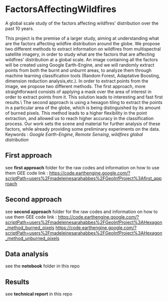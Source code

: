 # FactorsAffectingWildfires
A global scale study of the factors affecting wildfires' distribution over the past 10 years.

This project is the premise of a larger study, aiming at understanding what are the factors affecting wildfire distribution around the globe.
We propose two different methods to extract information on wildfires from multispectral satellite imagery, in order to study what are the factors that are affecting wildfires' distribution at a global scale. An image containing all the factors will be created using Google Earth-Engine, and we will randomly extract points from both the burnt and unburnt areas, to analyze them through machine learning classification tools (Random Forest, Adaptative Boosting, dimension reduction analysis,etc.).
In order to extract points from the image, we propose two different methods. The first approach, more straightforward consists of applying a mask over the area of interest in order to extract points from it. This solution leads to interesting and fast first results.\\ The second approach is using a hexagon tiling to extract the points in a particular area of the globe, which is being distinguished by its amount of burned pixels. This method leads to a higher flexibility in the point extraction, and allowed us to reach higher accuracy in the classification process.
Our work sets the scene and material for further analysis of these factors, while already providing some preliminary experiments on the data.
Keywords : *Google Earth-Engine*, *Remote Sensing*, *wildfires global distribution*

## First approach 
see **first approach**  folder for the raw codes and information on how to use them
GEE code link : 
https://code.earthengine.google.com/?scriptPath=users%2Fmadeleinesarahabbes%2FGeoInfProject%3Afirst_approach

## Second approach 
see **second approach**  folder for the raw codes and information on how to use them
GEE code link :
https://code.earthengine.google.com/?scriptPath=users%2Fmadeleinesarahabbes%2FGeoInfProject%3AHexagon_method_burned_pixels
https://code.earthengine.google.com/?scriptPath=users%2Fmadeleinesarahabbes%2FGeoInfProject%3AHexagon_method_unburned_pixels

## Data analysis
see the **notebook** folder in this repo

## Results
see **technical report** in this repo
